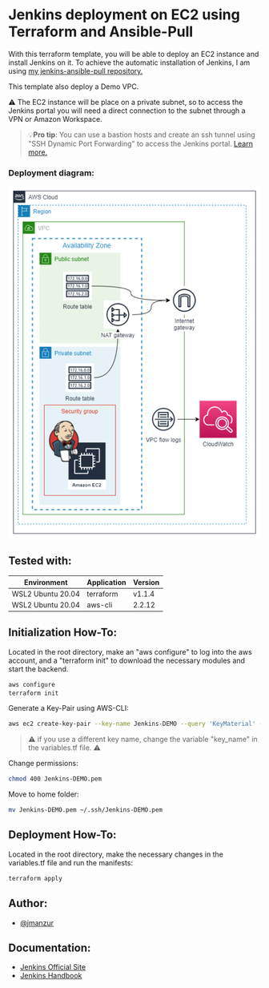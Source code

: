 # Jenkins deployment on EC2 using Terraform and Ansible-Pull

With this terraform template, you will be able to deploy an EC2 instance and install Jenkins on it. To achieve the automatic installation of Jenkins, I am using [my jenkins-ansible-pull repository.](https://github.com/JManzur/jenkins-ansible-pull)

This template also deploy a Demo VPC. 

⚠️ The EC2 instance will be place on a private subnet, so to access the Jenkins portal you will need a direct connection to the subnet through a VPN or Amazon Workspace.

>💡**Pro tip**: You can use a bastion hosts and create an ssh tunnel using "SSH Dynamic Port Forwarding" to access the Jenkins portal. [Learn more.](https://github.com/JManzur/ec2-bastion-host)

### Deployment diagram:

![App Screenshot](images/jenkins-on-ec2.png)

## Tested with: 

| Environment | Application | Version  |
| ----------------- |-----------|---------|
| WSL2 Ubuntu 20.04 | terraform | v1.1.4  |
| WSL2 Ubuntu 20.04 | aws-cli | 2.2.12  |

## Initialization How-To:

Located in the root directory, make an "aws configure" to log into the aws account, and a "terraform init" to download the necessary modules and start the backend.

```bash
aws configure
terraform init
```

Generate a Key-Pair using AWS-CLI:

```bash
aws ec2 create-key-pair --key-name Jenkins-DEMO --query 'KeyMaterial' --output text > Jenkins-DEMO.pem
```

>:warning: if you use a different key name, change the variable "key_name" in the variables.tf file. :warning:

Change permissions:
```bash
chmod 400 Jenkins-DEMO.pem
```

Move to home folder:
```bash
mv Jenkins-DEMO.pem ~/.ssh/Jenkins-DEMO.pem
```

## Deployment How-To:

Located in the root directory, make the necessary changes in the variables.tf file and run the manifests:

```bash
terraform apply
```

## Author:

- [@jmanzur](https://github.com/JManzur)

## Documentation:

- [Jenkins Official Site](https://www.jenkins.io/)
- [Jenkins Handbook](https://www.jenkins.io/doc/book/)